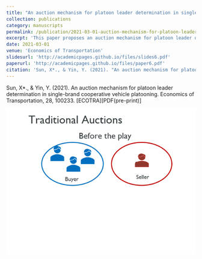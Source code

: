 ```yaml
---
title: "An auction mechanism for platoon leader determination in single-brand cooperative vehicle platooning"
collection: publications
category: manuscripts
permalink: /publication/2021-03-01-auction-mechanism-for-platoon-leader-determination
excerpt: 'This paper proposes an auction mechanism for platoon leader determination in vehicle platooning.'
date: 2021-03-01
venue: 'Economics of Transportation'
slidesurl: 'http://academicpages.github.io/files/slides6.pdf'
paperurl: 'http://academicpages.github.io/files/paper6.pdf'
citation: 'Sun, X*., & Yin, Y. (2021). "An auction mechanism for platoon leader determination in single-brand cooperative vehicle platooning." <i>Economics of Transportation</i>, 28, 100233. [ECOTRA][PDF(pre-print)]'
---
```

Sun, X*., & Yin, Y. (2021). An auction mechanism for platoon leader determination in single-brand cooperative vehicle platooning. Economics of Transportation, 28, 100233. [ECOTRA][PDF(pre-print)]

 ![2](../images/auctions.gif)

